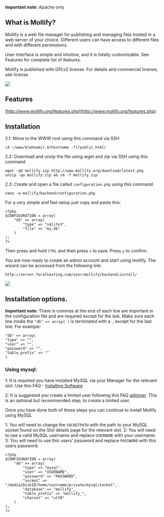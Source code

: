 **Important note:** Apache only

What is Mollify?
---

Mollify is a web file manager for publishing and managing files hosted in a web server of your choice. Different users can have access to different files and with different permissions.

User interface is simple and intuitive, and it is totally customizable. See Features for complete list of features.

Mollify is published with GPLv2 license. For details and commercial license, see license.

![](https://raw.github.com/feralhosting/feralfilehosting/master/Feral%20Wiki/Software/Mollify%20-%20yet%20another%20web-based%20file%20manager/example.png)

Features
---

[http://www.mollify.org/features.php](http://www.mollify.org/features.php)

Installation
---

2.1: Move to the WWW root using this command via SSH

~~~
cd ~/www/$(whoami).$(hostname -f)/public_html/
~~~

2.2: Download and unzip the file using wget and zip via SSH using this command 

~~~
wget -qO mollify.zip http://www.mollify.org/download/latest.php
unzip -qo mollify.zip && rm -f mollify.zip
~~~

2.3: Create and open a file called `configuration.php` using this command: 

~~~
nano -w mollify/backend/configuration.php
~~~

For a very simple and fast setup just copy and paste this:

~~~
<?php
$CONFIGURATION = array(
    "db" => array(
        "type" => "sqlite3",
        "file" => "my.db"
    )
);
?> 
~~~

Then press and hold `CTRL` and then press `x` to save. Press `y` to confirm.

You are now ready to create an admin account and start using mollify. The wizard can be accessed from the following link:

~~~
http://server.feralhosting.com/user/mollify/backend/install/
~~~


![](https://raw.github.com/feralhosting/feralfilehosting/master/Feral%20Wiki/Software/Mollify%20-%20yet%20another%20web-based%20file%20manager/2.png)

Installation options.
---

**Important note:** There is commas at the end of each line are important in the configuration file and are required except for the last. Make sure each line insdie the `"db" => array( )` is terminated with a  `,` except for the last line. For example:

~~~
"db" => array(
"type" => "",
"user" => "",
"password" => "",
"table_prefix" => ""
)
~~~

### Using mysql:

1: It is required you have installed MySQL via your Manager for the relevant slot. Use this FAQ - [Installing Software](https://www.feralhosting.com/faq/view?question=6)

2: It is suggested you create a limited user following this FAQ [adminer](https://www.feralhosting.com/faq/view?question=116). This is an optional but recommended step, to create a limited user.

Once you have done both of these steps you can continue to install Mollify using MySQL

1: You will need to change the `SOCKETPATH` with the path to your MySQL socket found on the Slot details page for the relevant slot.
2: You will need to use a valid MySQL username and replace `USERNAME` with your username.
3: You will need to use this users' password and replace `PASSWORD` with this users password.

~~~
<?php
$CONFIGURATION = array(
    "db" => array(
        "type" => "mysql",
        "user" => "USERNAME",
        "password" => "PASSWORD",
        "socket" => "/media/DiskID/home/username/private/mysql/socket",
        "database" => "mollify",
        "table_prefix" => "mollify_",
        "charset" => "utf8"
    )
);
?> 
~~~





